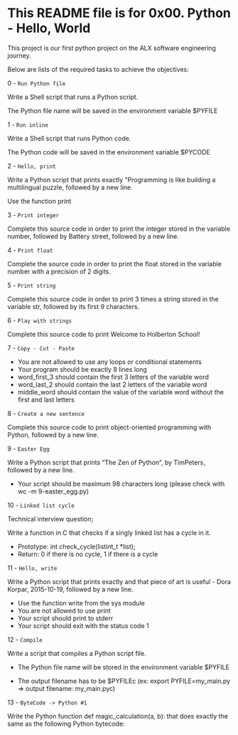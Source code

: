 # This README file is for 0x00. Python - Hello, World

This project is our first python project on the ALX software engineering journey.

Below are lists of the required tasks to achieve the objectives:

0 -  ``` Run Python file ```

Write a Shell script that runs a Python script.

The Python file name will be saved in the environment variable $PYFILE

1 - ``` Run inline ```

Write a Shell script that runs Python code.

The Python code will be saved in the environment variable $PYCODE

2 - ``` Hello, print ```

Write a Python script that prints exactly "Programming is like building a multilingual puzzle, followed by a new line.

Use the function print

3 - ``` Print integer ```

Complete this source code in order to print the integer stored in the variable number, followed by Battery street, followed by a new line.

4 - ``` Print float ```

Complete the source code in order to print the float stored in the variable number with a precision of 2 digits.

5 - ``` Print string ```

Complete this source code in order to print 3 times a string stored in the variable str, followed by its first 9 characters.

6 - ``` Play with strings ```

Complete this source code to print Welcome to Holberton School!

7 - ``` Copy - Cut - Paste ```

* You are not allowed to use any loops or conditional statements
* Your program should be exactly 8 lines long
* word_first_3 should contain the first 3 letters of the variable word
* word_last_2 should contain the last 2 letters of the variable word
* middle_word should contain the value of the variable word without the first and last letters

8 - ``` Create a new sentence ```

Complete this source code to print object-oriented programming with Python, followed by a new line.

9 - ``` Easter Egg ```

Write a Python script that prints “The Zen of Python”, by TimPeters, followed by a new line.

* Your script should be maximum 98 characters long (please check with wc -m 9-easter_egg.py)

10 - ``` Linked list cycle ```

Technical interview question;

Write a function in C that checks if a singly linked list has a cycle in it.

* Prototype: int check_cycle(listint_t *list);
* Return: 0 if there is no cycle, 1 if there is a cycle

11 - ``` Hello, write ```

Write a Python script that prints exactly and that piece of art is useful - Dora Korpar, 2015-10-19, followed by a new line.

* Use the function write from the sys module
* You are not allowed to use print
* Your script should print to stderr
* Your script should exit with the status code 1

12 - ``` Compile ```

Write a script that compiles a Python script file.

* The Python file name will be stored in the environment variable $PYFILE

* The output filename has to be $PYFILEc (ex: export PYFILE=my_main.py => output filename: my_main.pyc)

13 - ``` ByteCode -> Python #1 ```

Write the Python function def magic_calculation(a, b): that does exactly the same as the following Python bytecode:
